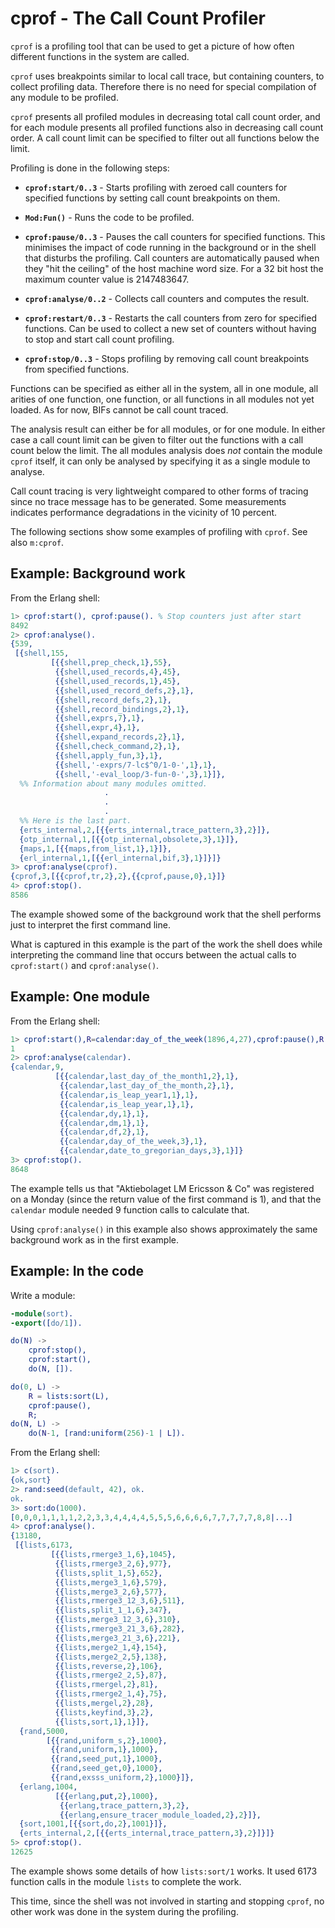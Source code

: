 <!--
%CopyrightBegin%

Copyright Ericsson AB 2023-2024. All Rights Reserved.

Licensed under the Apache License, Version 2.0 (the "License");
you may not use this file except in compliance with the License.
You may obtain a copy of the License at

    http://www.apache.org/licenses/LICENSE-2.0

Unless required by applicable law or agreed to in writing, software
distributed under the License is distributed on an "AS IS" BASIS,
WITHOUT WARRANTIES OR CONDITIONS OF ANY KIND, either express or implied.
See the License for the specific language governing permissions and
limitations under the License.

%CopyrightEnd%
-->
# cprof - The Call Count Profiler

`cprof` is a profiling tool that can be used to get a picture of how often
different functions in the system are called.

`cprof` uses breakpoints similar to local call trace, but containing counters,
to collect profiling data. Therefore there is no need for special compilation of
any module to be profiled.

`cprof` presents all profiled modules in decreasing total call count order, and
for each module presents all profiled functions also in decreasing call count
order. A call count limit can be specified to filter out all functions below the
limit.

Profiling is done in the following steps:

- **`cprof:start/0..3`** - Starts profiling with zeroed call counters for
  specified functions by setting call count breakpoints on them.

- **`Mod:Fun()`** - Runs the code to be profiled.

- **`cprof:pause/0..3`** - Pauses the call counters for specified functions.
  This minimises the impact of code running in the background or in the shell
  that disturbs the profiling. Call counters are automatically paused when they
  "hit the ceiling" of the host machine word size. For a 32 bit host the maximum
  counter value is 2147483647.

- **`cprof:analyse/0..2`** - Collects call counters and computes the result.

- **`cprof:restart/0..3`** - Restarts the call counters from zero for specified
  functions. Can be used to collect a new set of counters without having to stop
  and start call count profiling.

- **`cprof:stop/0..3`** - Stops profiling by removing call count breakpoints
  from specified functions.

Functions can be specified as either all in the system, all in one module, all
arities of one function, one function, or all functions in all modules not yet
loaded. As for now, BIFs cannot be call count traced.

The analysis result can either be for all modules, or for one module. In either
case a call count limit can be given to filter out the functions with a call
count below the limit. The all modules analysis does _not_ contain the module
`cprof` itself, it can only be analysed by specifying it as a single module to
analyse.

Call count tracing is very lightweight compared to other forms of tracing since
no trace message has to be generated. Some measurements indicates performance
degradations in the vicinity of 10 percent.

The following sections show some examples of profiling with `cprof`. See also
`m:cprof`.

## Example: Background work

From the Erlang shell:

```erlang
1> cprof:start(), cprof:pause(). % Stop counters just after start
8492
2> cprof:analyse().
{539,
 [{shell,155,
         [{{shell,prep_check,1},55},
          {{shell,used_records,4},45},
          {{shell,used_records,1},45},
          {{shell,used_record_defs,2},1},
          {{shell,record_defs,2},1},
          {{shell,record_bindings,2},1},
          {{shell,exprs,7},1},
          {{shell,expr,4},1},
          {{shell,expand_records,2},1},
          {{shell,check_command,2},1},
          {{shell,apply_fun,3},1},
          {{shell,'-exprs/7-lc$^0/1-0-',1},1},
          {{shell,'-eval_loop/3-fun-0-',3},1}]},
  %% Information about many modules omitted.
                     .
                     .
                     .
  %% Here is the last part.
  {erts_internal,2,[{{erts_internal,trace_pattern,3},2}]},
  {otp_internal,1,[{{otp_internal,obsolete,3},1}]},
  {maps,1,[{{maps,from_list,1},1}]},
  {erl_internal,1,[{{erl_internal,bif,3},1}]}]}
3> cprof:analyse(cprof).
{cprof,3,[{{cprof,tr,2},2},{{cprof,pause,0},1}]}
4> cprof:stop().
8586
```

The example showed some of the background work that the shell performs just to
interpret the first command line.

What is captured in this example is the part of the work the shell does while
interpreting the command line that occurs between the actual calls to
`cprof:start()` and `cprof:analyse()`.

## Example: One module

From the Erlang shell:

```erlang
1> cprof:start(),R=calendar:day_of_the_week(1896,4,27),cprof:pause(),R.
1
2> cprof:analyse(calendar).
{calendar,9,
          [{{calendar,last_day_of_the_month1,2},1},
           {{calendar,last_day_of_the_month,2},1},
           {{calendar,is_leap_year1,1},1},
           {{calendar,is_leap_year,1},1},
           {{calendar,dy,1},1},
           {{calendar,dm,1},1},
           {{calendar,df,2},1},
           {{calendar,day_of_the_week,3},1},
           {{calendar,date_to_gregorian_days,3},1}]}
3> cprof:stop().
8648
```

The example tells us that "Aktiebolaget LM Ericsson & Co" was registered on a
Monday (since the return value of the first command is 1), and that the
`calendar` module needed 9 function calls to calculate that.

Using `cprof:analyse()` in this example also shows approximately the same
background work as in the first example.

## Example: In the code

Write a module:

```erlang
-module(sort).
-export([do/1]).

do(N) ->
    cprof:stop(),
    cprof:start(),
    do(N, []).

do(0, L) ->
    R = lists:sort(L),
    cprof:pause(),
    R;
do(N, L) ->
    do(N-1, [rand:uniform(256)-1 | L]).
```

From the Erlang shell:

```erlang
1> c(sort).
{ok,sort}
2> rand:seed(default, 42), ok.
ok.
3> sort:do(1000).
[0,0,0,1,1,1,1,2,2,3,3,4,4,4,4,5,5,5,6,6,6,6,7,7,7,7,7,8,8|...]
4> cprof:analyse().
{13180,
 [{lists,6173,
         [{{lists,rmerge3_1,6},1045},
          {{lists,rmerge3_2,6},977},
          {{lists,split_1,5},652},
          {{lists,merge3_1,6},579},
          {{lists,merge3_2,6},577},
          {{lists,rmerge3_12_3,6},511},
          {{lists,split_1_1,6},347},
          {{lists,merge3_12_3,6},310},
          {{lists,rmerge3_21_3,6},282},
          {{lists,merge3_21_3,6},221},
          {{lists,merge2_1,4},154},
          {{lists,merge2_2,5},138},
          {{lists,reverse,2},106},
          {{lists,rmerge2_2,5},87},
          {{lists,rmergel,2},81},
          {{lists,rmerge2_1,4},75},
          {{lists,mergel,2},28},
          {{lists,keyfind,3},2},
          {{lists,sort,1},1}]},
  {rand,5000,
        [{{rand,uniform_s,2},1000},
         {{rand,uniform,1},1000},
         {{rand,seed_put,1},1000},
         {{rand,seed_get,0},1000},
         {{rand,exsss_uniform,2},1000}]},
  {erlang,1004,
          [{{erlang,put,2},1000},
           {{erlang,trace_pattern,3},2},
           {{erlang,ensure_tracer_module_loaded,2},2}]},
  {sort,1001,[{{sort,do,2},1001}]},
  {erts_internal,2,[{{erts_internal,trace_pattern,3},2}]}]}
5> cprof:stop().
12625
```

The example shows some details of how `lists:sort/1` works. It used 6173
function calls in the module `lists` to complete the work.

This time, since the shell was not involved in starting and stopping `cprof`, no
other work was done in the system during the profiling.
